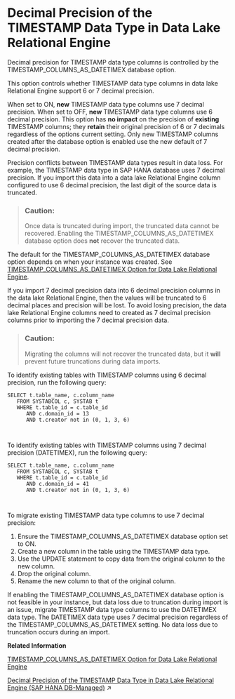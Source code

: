 <!-- loio520ce6c6c90f47769eb2f1ddafa8bf49 -->

# Decimal Precision of the TIMESTAMP Data Type in Data Lake Relational Engine

Decimal precision for TIMESTAMP data type columns is controlled by the TIMESTAMP\_COLUMNS\_AS\_DATETIMEX database option.



This option controls whether TIMESTAMP data type columns in data lake Relational Engine support 6 or 7 decimal precision.

When set to ON, **new** TIMESTAMP data type columns use 7 decimal precision. When set to OFF, **new** TIMESTAMP data type columns use 6 decimal precision. This option has **no impact** on the precision of **existing** TIMESTAMP columns; they **retain** their original precision of 6 or 7 decimals regardless of the options current setting. Only new TIMESTAMP columns created after the database option is enabled use the new default of 7 decimal precision.

Precision conflicts between TIMESTAMP data types result in data loss. For example, the TIMESTAMP data type in SAP HANA database uses 7 decimal precision. If you import this data into a data lake Relational Engine column configured to use 6 decimal precision, the last digit of the source data is truncated.

> ### Caution:  
> Once data is truncated during import, the truncated data cannot be recovered. Enabling the TIMESTAMP\_COLUMNS\_AS\_DATETIMEX database option does **not** recover the truncated data.

The default for the TIMESTAMP\_COLUMNS\_AS\_DATETIMEX database option depends on when your instance was created. See [TIMESTAMP\_COLUMNS\_AS\_DATETIMEX Option for Data Lake Relational Engine](../090-database-options/timestamp-columns-as-datetimex-option-for-data-lake-relational-engine-082fdf9.md).

If you import 7 decimal precision data into 6 decimal precision columns in the data lake Relational Engine, then the values will be truncated to 6 decimal places and precision will be lost. To avoid losing precision, the data lake Relational Engine columns need to created as 7 decimal precision columns prior to importing the 7 decimal precision data.

> ### Caution:  
> Migrating the columns will not recover the truncated data, but it **will** prevent future truncations during data imports.

To identify existing tables with TIMESTAMP columns using 6 decimal precision, run the following query:

```
SELECT t.table_name, c.column_name 
   FROM SYSTABCOL c, SYSTAB t
   WHERE t.table_id = c.table_id 
      AND c.domain_id = 13
      AND t.creator not in (0, 1, 3, 6)

 
```

To identify existing tables with TIMESTAMP columns using 7 decimal precision \(DATETIMEX\), run the following query:

```
SELECT t.table_name, c.column_name 
   FROM SYSTABCOL c, SYSTAB t
   WHERE t.table_id = c.table_id 
      AND c.domain_id = 41
      AND t.creator not in (0, 1, 3, 6)

 
```

To migrate existing TIMESTAMP data type columns to use 7 decimal precision:

1.  Ensure the TIMESTAMP\_COLUMNS\_AS\_DATETIMEX database option set to ON.
2.  Create a new column in the table using the TIMESTAMP data type.
3.  Use the UPDATE statement to copy data from the original column to the new column.
4.  Drop the original column.
5.  Rename the new column to that of the original column.

If enabling the TIMESTAMP\_COLUMNS\_AS\_DATETIMEX database option is not feasible in your instance, but data loss due to truncation during import is an issue, migrate TIMESTAMP data type columns to use the DATETIMEX data type. The DATETIMEX data type uses 7 decimal precision regardless of the TIMESTAMP\_COLUMNS\_AS\_DATETIMEX setting. No data loss due to truncation occurs during an import.

**Related Information**  


[TIMESTAMP\_COLUMNS\_AS\_DATETIMEX Option for Data Lake Relational Engine](../090-database-options/timestamp-columns-as-datetimex-option-for-data-lake-relational-engine-082fdf9.md "Controls whether DATETIMEX data type columns are automatically created when TIMESTAMPS data type columns are requested.")

[Decimal Precision of the TIMESTAMP Data Type in Data Lake Relational Engine (SAP HANA DB-Managed)](https://help.sap.com/viewer/a898e08b84f21015969fa437e89860c8/2023_2_QRC/en-US/5cbca14157bc452c88126325667e4342.html "Decimal precision for TIMESTAMP data type columns is controlled by the TIMESTAMP_COLUMNS_AS_DATETIMEX database option.") :arrow_upper_right:

